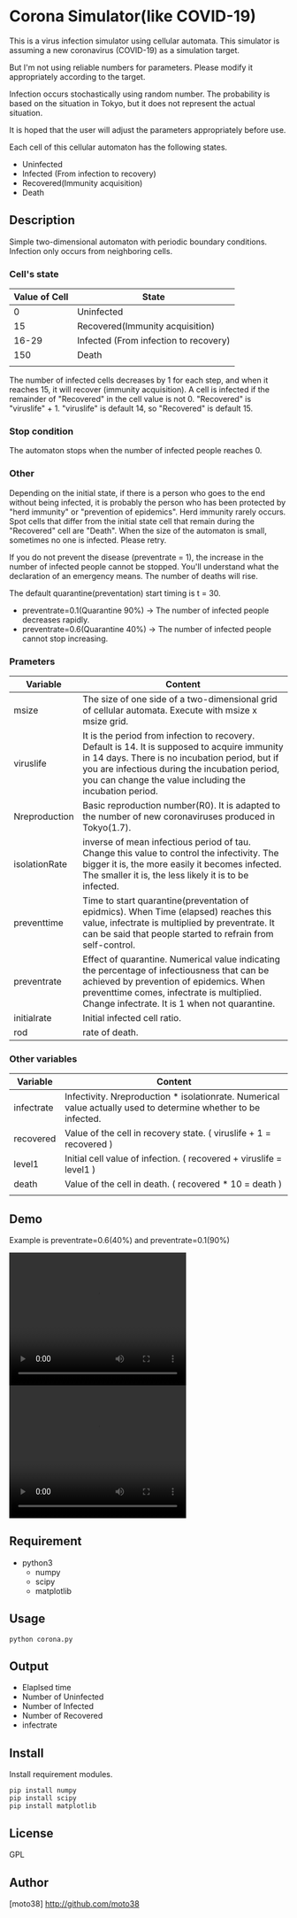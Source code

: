 Corona Simulator(like COVID-19)
====
This is a virus infection simulator using cellular automata.
This simulator is assuming a new coronavirus (COVID-19) as a simulation target.

But I'm not using reliable numbers for parameters.
Please modify it appropriately according to the target.


Infection occurs stochastically using random number.
The probability is based on the situation in Tokyo, but it does not represent the actual situation.

It is hoped that the user will adjust the parameters appropriately before use.


Each cell of this cellular automaton has the following states.

- Uninfected
- Infected (From infection to recovery)
- Recovered(Immunity acquisition)
- Death

## Description
Simple two-dimensional automaton with periodic boundary conditions.
Infection only occurs from neighboring cells.

### Cell's state

| Value of Cell | State                                 |
|----------------|---------------------------------------|
| 0              | Uninfected                            |
| 15             | Recovered(Immunity acquisition)       |
| 16-29          | Infected (From infection to recovery) |
| 150            | Death                                 |
|                |                                       |

The number of infected cells decreases by 1 for each step, and when it reaches 15, it will recover (immunity acquisition).
A cell is infected if the remainder of "Recovered" in the cell value is not 0.
"Recovered" is "viruslife" + 1. "viruslife" is default 14, so "Recovered" is default 15.

### Stop condition
The automaton stops when the number of infected people reaches 0.

### Other
Depending on the initial state, if there is a person who goes to the end without being infected, it is probably the person who has been protected by "herd immunity" or "prevention of epidemics".
Herd immunity rarely occurs.
Spot cells that differ from the initial state cell that remain during the "Recovered" cell are "Death".
When the size of the automaton is small, sometimes no one is infected. Please retry.


If you do not prevent the disease (preventrate = 1), the increase in the number of infected people cannot be stopped. 
You'll understand what the declaration of an emergency means.
The number of deaths will rise.

The default quarantine(preventation) start timing is t = 30.
- preventrate=0.1(Quarantine 90%) -> The number of infected people decreases rapidly.
- preventrate=0.6(Quarantine 40%) -> The number of infected people cannot stop increasing.



### Prameters
| Variable      | Content                                                                                                                                                                                                                                                     |
|---------------|-------------------------------------------------------------------------------------------------------------------------------------------------------------------------------------------------------------------------------------------------------------|
| msize         | The size of one side of a two-dimensional grid of cellular automata. Execute with msize x msize grid.                                                                                                                                                       |
| viruslife     | It is the period from infection to recovery. Default is 14. It is supposed to acquire immunity in 14 days. There is no incubation period, but if you are infectious during the incubation period, you can change the value including the incubation period. |
| Nreproduction | Basic reproduction number(R0). It is adapted to the number of new coronaviruses produced in Tokyo(1.7).                                                                                                                                                     |
| isolationRate | inverse of mean infectious period of tau. Change this value to control the infectivity. The bigger it is, the more easily it becomes infected. The smaller it is, the less likely it is to be infected.                                                    |
| preventtime   | Time to start quarantine(preventation of epidmics). When Time (elapsed) reaches this value, infectrate is multiplied by preventrate. It can be said that people started to refrain from self-control.                                                      |
| preventrate   | Effect of quarantine. Numerical value indicating the percentage of infectiousness that can be achieved by prevention of epidemics. When preventtime comes, infectrate is multiplied. Change infectrate. It is 1 when not quarantine.                        |
| initialrate   | Initial infected cell ratio.                                                                                                                                                                                                                                |
| rod           | rate of death.                                                                                                                                                                                                                                              |


### Other variables
| Variable   | Content                                                                                                        |
|------------|----------------------------------------------------------------------------------------------------------------|
| infectrate | Infectivity. Nreproduction * isolationrate. Numerical value actually used to determine whether to be infected. |
| recovered  | Value of the cell in recovery state. ( viruslife + 1 = recovered )                                             |
| level1     | Initial cell value of infection. ( recovered + viruslife = level1 )                                            |
| death      | Value of the cell in death.     ( recovered * 10 = death )                                                     |
|            |                                                                                                                |



## Demo
Example is preventrate=0.6(40%) and preventrate=0.1(90%)

<video width="320" height="240" controls>
  <source src="prevent_rate4.mp4" type="video/mp4">
</video>

<video width="320" height="240" controls>
  <source src="prevent_rate9.mp4" type="video/mp4">
</video>


## Requirement
- python3
  - numpy
  - scipy
  - matplotlib

## Usage

```
python corona.py
```

## Output 
- Elaplsed time
- Number of Uninfected
- Number of Infected
- Number of Recovered
- infectrate


## Install

Install requirement modules.

```
pip install numpy
pip install scipy
pip install matplotlib
```


## License

GPL


## Author

[moto38] http://github.com/moto38
